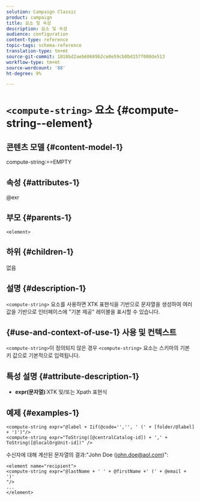 ```yaml
---
solution: Campaign Classic
product: campaign
title: 요소 및 속성
description: 요소 및 속성
audience: configuration
content-type: reference
topic-tags: schema-reference
translation-type: tm+mt
source-git-commit: 1818bd2aeb60689b2ce0e59cb0bd157f000de513
workflow-type: tm+mt
source-wordcount: '88'
ht-degree: 9%

---
```



# `<compute-string>` 요소  {#compute-string--element}

## 콘텐츠 모델 {#content-model-1}

compute-string:==EMPTY

## 속성 {#attributes-1}

@exr

## 부모 {#parents-1}

`<element>`

## 하위 {#children-1}

없음

## 설명 {#description-1}

`<compute-string>` 요소를 사용하면 XTK 표현식을 기반으로 문자열을 생성하여 여러 값을 기반으로 인터페이스에 &quot;기본 제공&quot; 레이블을 표시할 수 있습니다.

## {#use-and-context-of-use-1} 사용 및 컨텍스트

`<compute-string>`이 정의되지 않은 경우 `<compute-string>` 요소는 스키마의 기본 키 값으로 기본적으로 입력됩니다.

## 특성 설명 {#attribute-description-1}

* **expr(문자열)**:XTK 및/또는 Xpath 표현식

## 예제 {#examples-1}

```
<compute-string expr="@label + Iif(@code='','', ' (' + [folder/@label] + ')')"/>  
<compute-string expr="ToString([@centralCatalog-id]) + ',' + ToString([@localOrgUnit-id])" />
```

수신자에 대해 계산된 문자열의 결과:&quot;John Doe (john.doe@aol.com)&quot;:

```
<element name="recipient">
<compute-string expr="@lastName + ' ' + @firstName +' (' + @email + ')'
"/>
...
</element>
```
